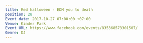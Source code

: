 ```yaml
---
title: Red halloween - EDM you to death
position: 28
Event date: 2017-10-27 07:00:00 +07:00
Venue: Kinder Park
Event URL: https://www.facebook.com/events/835368573301507/
Genre: DJ
---
```



